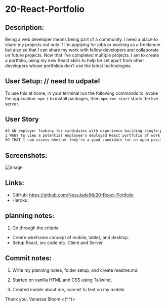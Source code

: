 # 20-React-Portfolio

## Description:

Being a web developer means being part of a community. I need a place to share my projects not only if I'm applying for jobs or working as a freelancer but also so that I can share my work with fellow developers and collaborate on future projects. Now that I've completed multiple projects, I am to create a portfolio, using my new React skills to help be set apart from other developers whose portfolios don’t use the latest technologies.

## User Setup: // need to udpate!

To use this at home, in your terminal run the following commands to invoke the application:
`npm i` to install packages,
then `npm run start` starts the live server.

## User Story

```md
AS AN employer looking for candidates with experience building single-page applications
I WANT to view a potential employee's deployed React portfolio of work samples
SO THAT I can assess whether they're a good candidate for an open position
```

## Screenshots:

![image](./assets/)

## Links:

- GitHub: https://github.com/NessJade96/20-React-Portfolio
- Heroku:

## planning notes:

1. Go through the criteria

- Create wireframe concept of mobile, tablet, and desktop.
- Setup React, src code etc. Client and Server

## Commit notes:

1. Write my planning notes, folder setup, and create readme.md

2. Started on vanilla HTML and CSS using Tailwind.

3. Created mobile about me, commit to test on my mobile.

Thank you, Vanessa Bloom <(^.^)>
